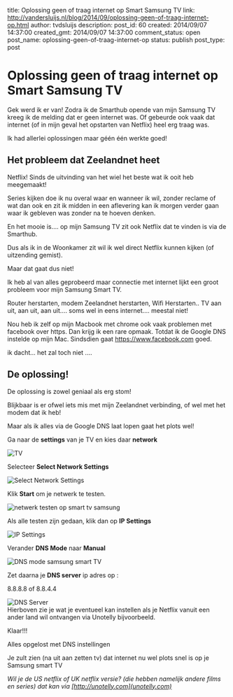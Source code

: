 title: Oplossing geen of traag internet op Smart Samsung TV
link: http://vandersluijs.nl/blog/2014/09/oplossing-geen-of-traag-internet-op.html
author: tvdsluijs
description: 
post_id: 60
created: 2014/09/07 14:37:00
created_gmt: 2014/09/07 14:37:00
comment_status: open
post_name: oplossing-geen-of-traag-internet-op
status: publish
post_type: post

# Oplossing geen of traag internet op Smart Samsung TV

Gek werd ik er van! Zodra ik de Smarthub opende van mijn Samsung TV kreeg ik de melding dat er geen internet was. Of gebeurde ook vaak dat internet (of in mijn geval het opstarten van Netflix) heel erg traag was.  
  
Ik had allerlei oplossingen maar géén één werkte goed!   
  


## Het probleem dat Zeelandnet heet

  
  
Netflix! Sinds de uitvinding van het wiel het beste wat ik ooit heb meegemaakt!  
  
Series kijken doe ik nu overal waar en wanneer ik wil, zonder reclame of wat dan ook en zit ik midden in een aflevering kan ik morgen verder gaan waar ik gebleven was zonder na te hoeven denken.  
  
En het mooie is.... op mijn Samsung TV zit ook Netflix dat te vinden is via de Smarthub.  
  
Dus als ik in de Woonkamer zit wil ik wel direct Netflix kunnen kijken (of uitzending gemist).  
  
Maar dat gaat dus niet!  
  
Ik heb al van alles geprobeerd maar connectie met internet lijkt een groot probleem voor mijn Samsung Smart TV.  
  
Router herstarten, modem Zeelandnet herstarten, Wifi Herstarten.. TV aan uit, aan uit, aan uit.... soms wel in eens internet.... meestal niet!  
  
Nou heb ik zelf op mijn Macbook met chrome ook vaak problemen met facebook over https. Dan krijg ik een rare opmaak. Totdat ik de Google DNS instelde op mijn Mac. Sindsdien gaat <https://www.facebook.com> goed.  
  
ik dacht... het zal toch niet ....   
  


## De oplossing!

  
  
De oplossing is zowel geniaal als erg stom!  
  
Blijkbaar is er ofwel iets mis met mijn Zeelandnet verbinding, of wel met het modem dat ik heb!  
  
Maar als ik alles via de Google DNS laat lopen gaat het plots wel!  
  
Ga naar de **settings** van je TV en kies daar **network**   
  
![TV](/content/images/2014/Sep/netwerk1.jpg)  
  
Selecteer **Select Network Settings**   
  
![Select Network Settings](/content/images/2014/Sep/netwerk2.jpg)  
  
Klik **Start** om je netwerk te testen.   
  
![netwerk testen op smart tv samsung](/content/images/2014/Sep/netwerk3.jpg)  
  
Als alle testen zijn gedaan, klik dan op **IP Settings**   
  
![IP Settings](/content/images/2014/Sep/netwerk4.jpg)  
  
Verander **DNS Mode** naar **Manual**   
  
![DNS mode samsung smart TV](/content/images/2014/Sep/netwerk5.jpg)  
  
Zet daarna je **DNS server** ip adres op :   
  
8.8.8.8 of 8.8.4.4   
  
![DNS Server](/content/images/2014/Sep/netwerk6.jpg)  
Hierboven zie je wat je eventueel kan instellen als je Netflix vanuit een ander land wil ontvangen via Unotelly bijvoorbeeld.  
  
Klaar!!!  
  


>   
Alles opgelost met DNS instellingen  


  
  
Je zult zien (na uit aan zetten tv) dat internet nu wel plots snel is op je Samsung smart TV  
  
_Wil je de US netflix of UK netflix versie? (die hebben namelijk andere films en series) dat kan via [http://unotelly.com](unotelly.com)_